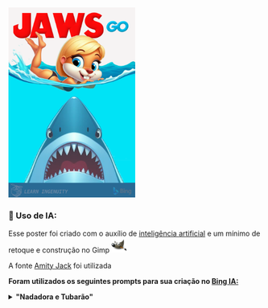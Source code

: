 <img src="./poster.png" width="50%">

### :robot: Uso de IA:

Esse poster foi criado com o auxílio de [inteligência artificial](https://www.bing.com/images/) e um mínimo de 
retoque e construção no Gimp [<img src="../../assets/icons/gimp.svg" width="30" height="30" title="Gimp" alt="Logo do Gimp" />](https://www.gimp.org/)

A fonte [Amity Jack](https://www.dafont.com/amity-jack.font?text=JAWS&psize=l) foi utilizada


__Foram utilizados os seguintes prompts para sua criação no [Bing IA:](https://www.bing.com/images/create/)__

<details>
  <summary><b>"Nadadora e Tubarão" </b></summary>
<i>"gopher cartoon femea loira de nadando lateralmente no oceano com 70% da imagem sendo azul da cor do mar e os outros 30% branco chapado representando o ceu e na parte inferior do mar OUTRO gopher grande AZUL NA MESMA POSE DO POSTER DO FILME JAWS com os dois dentes frontais grandes afiados EM CG 3D PIXAR PARECIDO COM POSTER do filme JAWS "<b>(sic)</b></i>
</details>


